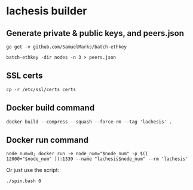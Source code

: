lachesis builder
================

## Generate private & public keys, and peers.json

    go get -v github.com/SamuelMarks/batch-ethkey

    batch-ethkey -dir nodes -n 3 > peers.json

## SSL certs

    cp -r /etc/ssl/certs certs

## Docker build command

    docker build --compress --squash --force-rm --tag 'lachesis' .

## Docker run command

    node_num=0; docker run -e node_num="$node_num" -p $(( 12000+"$node_num" )):1339 --name "lachesis$node_num" --rm 'lachesis'

Or just use the script:

    ./spin.bash 0
